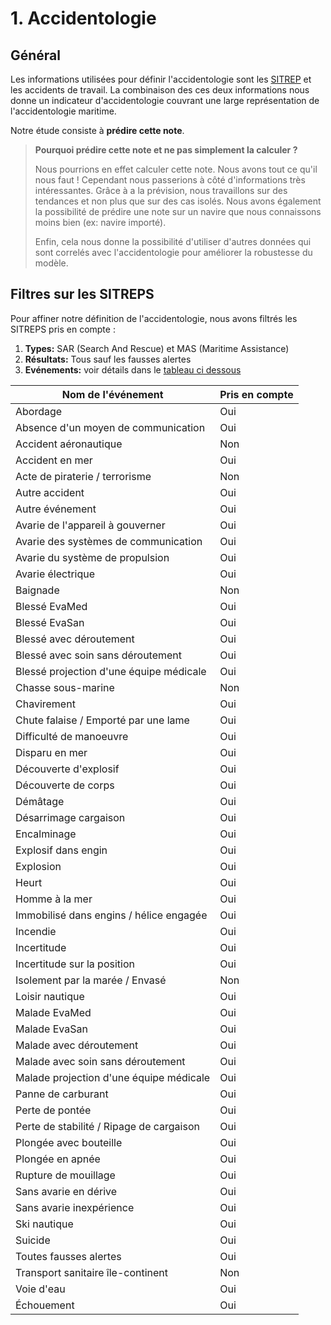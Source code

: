 # 1. Accidentologie

## Général 
Les informations utilisées pour définir l'accidentologie sont les [SITREP](https://www.data.gouv.fr/fr/datasets/operations-coordonnees-par-les-cross/) et les accidents de travail. La combinaison des ces deux informations nous donne un indicateur d'accidentologie couvrant une large représentation de l'accidentologie maritime. 


Notre étude consiste à **prédire cette note**.

> **Pourquoi prédire cette note et ne pas simplement la calculer ?**
>
> Nous pourrions en effet calculer cette note. Nous avons tout ce qu'il nous faut ! Cependant nous passerions à côté d'informations très intéressantes. Grâce à a la prévision, nous travaillons sur des tendances et non plus que sur des cas isolés. Nous avons également la possibilité de prédire une note sur un navire que nous connaissons moins bien (ex: navire importé). 
> 
> Enfin, cela nous donne la possibilité d'utiliser d'autres données qui sont correlés avec l'accidentologie pour améliorer la robustesse du modèle.



## Filtres sur les SITREPS

Pour affiner notre définition de l'accidentologie, nous avons filtrés les SITREPS pris en compte :


1. **Types:** SAR (Search And Rescue) et MAS (Maritime Assistance)
2. **Résultats:** Tous sauf les fausses alertes
3. **Evénements:** voir détails dans le [tableau ci dessous](./accidentologie.md#evenements-pris-en-compte)

|Nom de l'événement|Pris en compte|
|---|---|
|Abordage|Oui|
|Absence d'un moyen de communication|Oui|
|Accident aéronautique|Non|
|Accident en mer|Oui|
|Acte de piraterie / terrorisme|Non|
|Autre accident|Oui|
|Autre événement|Oui|
|Avarie de l'appareil à gouverner|Oui|
|Avarie des systèmes de communication|Oui|
|Avarie du système de propulsion|Oui|
|Avarie électrique|Oui|
|Baignade|Non|
|Blessé EvaMed|Oui|
|Blessé EvaSan|Oui|
|Blessé avec déroutement|Oui|
|Blessé avec soin sans déroutement|Oui|
|Blessé projection d'une équipe médicale|Oui|
|Chasse sous-marine|Non|
|Chavirement|Oui|
|Chute falaise / Emporté par une lame|Oui|
|Difficulté de manoeuvre|Oui|
|Disparu en mer|Oui|
|Découverte d'explosif|Oui|
|Découverte de corps|Oui|
|Démâtage|Oui|
|Désarrimage cargaison|Oui|
|Encalminage|Oui|
|Explosif dans engin|Oui|
|Explosion|Oui|
|Heurt|Oui|
|Homme à la mer|Oui|
|Immobilisé dans engins / hélice engagée|Oui|
|Incendie|Oui|
|Incertitude|Oui|
|Incertitude sur la position|Oui|
|Isolement par la marée / Envasé|Non|
|Loisir nautique|Oui|
|Malade EvaMed|Oui|
|Malade EvaSan|Oui|
|Malade avec déroutement|Oui|
|Malade avec soin sans déroutement|Oui|
|Malade projection d'une équipe médicale|Oui|
|Panne de carburant|Oui|
|Perte de pontée|Oui|
|Perte de stabilité / Ripage de cargaison|Oui|
|Plongée avec bouteille|Oui|
|Plongée en apnée|Oui|
|Rupture de mouillage|Oui|
|Sans avarie en dérive|Oui|
|Sans avarie inexpérience|Oui|
|Ski nautique|Oui|
|Suicide|Oui|
|Toutes fausses alertes|Oui|
|Transport sanitaire île-continent|Non|
|Voie d'eau|Oui|
|Échouement|Oui|
